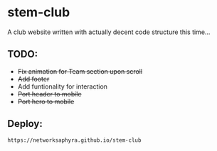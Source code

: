# stem-club
A club website written with actually decent code structure this time...

## TODO:
- ~~Fix animation for Team section upon scroll~~
- ~~Add footer~~
- Add funtionality for interaction
- ~~Port header to mobile~~
- ~~Port hero to mobile~~

## Deploy:
```
https://networksaphyra.github.io/stem-club
```
